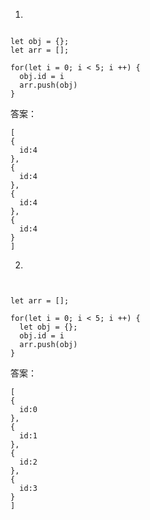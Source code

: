 1.
```

let obj = {};
let arr = [];

for(let i = 0; i < 5; i ++) {
  obj.id = i
  arr.push(obj)
}
```


答案：
```
[
{
  id:4
},
{
  id:4
},
{
  id:4
},
{
  id:4
}
]
```

2.

```


let arr = [];

for(let i = 0; i < 5; i ++) {
  let obj = {};
  obj.id = i
  arr.push(obj)
}
```


答案：
```
[
{
  id:0
},
{
  id:1
},
{
  id:2
},
{
  id:3
}
]
```
